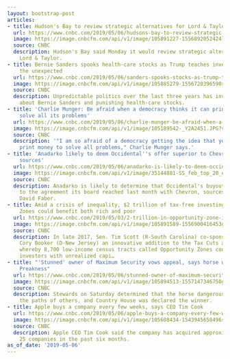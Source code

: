 ```yaml
---
layout: bootstrap-post
articles:
- title: Hudson's Bay to review strategic alternatives for Lord & Taylor
  url: https://www.cnbc.com/2019/05/06/hudsons-bay-to-review-strategic-alternatives-for-lord-taylor.html
  image: https://image.cnbcfm.com/api/v1/image/105891227-1556892052424lord.jpg?v=1556892075
  source: CNBC
  description: Hudson's Bay said Monday it would review strategic alternatives for
    Lord & Taylor.
- title: Bernie Sanders spooks health-care stocks as Trump teaches investors to expect
    the unexpected
  url: https://www.cnbc.com/2019/05/06/sanders-spooks-stocks-as-trump-teaches-investors-to-expect-unexpected.html
  image: https://image.cnbcfm.com/api/v1/image/105885279-1556720396590rts2h5d6.jpg?v=1556720479
  source: CNBC
  description: Unpredictable politics over the last three years has investors worried
    about Bernie Sanders and punishing health-care stocks.
- title: 'Charlie Munger: Be afraid when a democracy thinks it can print money to
    solve all its problems'
  url: https://www.cnbc.com/2019/05/06/charlie-munger-be-afraid-when-a-democracy-thinks-it-can-print-money-to-solve-all-its-problems.html
  image: https://image.cnbcfm.com/api/v1/image/105189542-_Y2A2451.JPG?v=1525704697
  source: CNBC
  description: '"I am so afraid of a democracy getting the idea that you can just
    print money to solve all problems," Charlie Munger says.'
- title: 'Anadarko likely to deem Occidental''s offer superior to Chevron''s bid:
    sources'
  url: https://www.cnbc.com/2019/05/06/anadarko-is-likely-to-deem-occidentals-buyout-offer-superior-to-chevrons-bid-sources.html
  image: https://image.cnbcfm.com/api/v1/image/35144881-SS_feb_top_20_earnings_anadarko.jpg?v=1354732729
  source: CNBC
  description: Anadarko is likely to determine that Occidental's buyout offer is superior
    to the agreement its board reached last month with Chevron, sources tell CNBC's
    David Faber.
- title: Amid a crisis of inequality, $2 trillion of tax-free investing in Opportunity
    Zones could benefit both rich and poor
  url: https://www.cnbc.com/2019/05/03/2-trillion-in-opportunity-zone-investing-could-benefit-rich-and-poor.html
  image: https://image.cnbcfm.com/api/v1/image/105891589-1556900416453gettyimages-463072094.jpeg?v=1556900532
  source: CNBC
  description: In late 2017, Sen. Tim Scott (R-South Carolina) co-sponsored with Sen.
    Cory Booker (D-New Jersey) an innovative addition to the Tax Cuts and Jobs Act,
    whereby 8,700 low-income census tracts called Opportunity Zones could benefit
    investors with unrealized capi…
- title: "'Stunned' owner of Maximum Security vows appeal, says horse won't race in
    Preakness"
  url: https://www.cnbc.com/2019/05/06/stunned-owner-of-maximum-security-vows-appeal-says-horse-wont-race-in-preakness.html
  image: https://image.cnbcfm.com/api/v1/image/105894513-1557147346750gettyimages-1146992031.jpeg?v=1557147411
  source: CNBC
  description: Stewards on Saturday determined that the horse dangerously impeded
    the paths of others, and Country House was declared the winner.
- title: Apple buys a company every few weeks, says CEO Tim Cook
  url: https://www.cnbc.com/2019/05/06/apple-buys-a-company-every-few-weeks-says-ceo-tim-cook.html
  image: https://image.cnbcfm.com/api/v1/image/105608434-1543945658496rts28qzc.jpg?v=1554921416
  source: CNBC
  description: Apple CEO Tim Cook said the company has acquired approximately 20 to
    25 companies in the past six months.
as_of_date: '2019-05-06'
---
```


